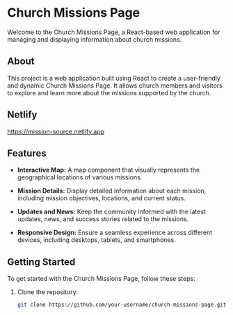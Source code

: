# Church Missions Page

Welcome to the Church Missions Page, a React-based web application for managing and displaying information about church missions.

## About

This project is a web application built using React to create a user-friendly and dynamic Church Missions Page. It allows church members and visitors to explore and learn more about the missions supported by the church.

## Netlify
https://mission-source.netlify.app

## Features
  
- **Interactive Map:** A map component that visually represents the geographical locations of various missions.

- **Mission Details:** Display detailed information about each mission, including mission objectives, locations, and current status.

- **Updates and News:** Keep the community informed with the latest updates, news, and success stories related to the missions.

- **Responsive Design:** Ensure a seamless experience across different devices, including desktops, tablets, and smartphones.

## Getting Started

To get started with the Church Missions Page, follow these steps:

1. Clone the repository:

   ```bash
   git clone https://github.com/your-username/church-missions-page.git
